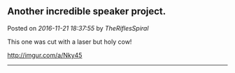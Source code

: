 ## Another incredible speaker project.
Posted on *2016-11-21 18:37:55* by *TheRiflesSpiral*

This one was cut with a laser but holy cow!

http://imgur.com/a/Nky45

---

